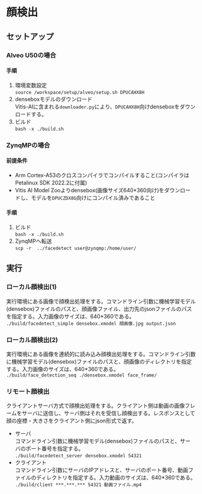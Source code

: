 # 顔検出
## セットアップ
### Alveo U50の場合
#### 手順
1. 環境変数設定  
  `source /workspace/setup/alveo/setup.sh DPUCAHX8H`
2. denseboxモデルのダウンロード  
  Vitis-AIに含まれる`downloader.py`により、`DPUCAHX8H`向けdenseboxをダウンロードする。
3. ビルド  
  `bash -x ./build.sh`  

### ZynqMPの場合
#### 前提条件
- Arm Cortex-A53のクロスコンパイラでコンパイルすること(コンパイラはPetalinux SDK 2022.2に付属)  
- Vitis AI Model Zooよりdensebox(画像サイズ640\*360向け)をダウンロードし、モデルを`DPUCZDX8G`向けにコンパイル済みであること  

#### 手順
1. ビルド  
  `bash -x ./build.sh`  
2. ZynqMPへ転送  
  `scp -r  ../facedetect user@zynqmp:/home/user/`  


## 実行
### ローカル顔検出(1)
実行環境にある画像で顔検出処理をする。コマンドライン引数に機械学習モデル(densebox)ファイルのパスと、顔画像ファイル、出力先のjsonファイルのパスを指定する。入力画像のサイズは、640\*360である。  
`./build/facedetect_simple densebox.xmodel 顔画像.jpg output.json`  

### ローカル顔検出(2)
実行環境にある画像を連続的に読み込み顔検出処理をする。コマンドライン引数に機械学習モデル(densebox)ファイルのパスと、顔画像のディレクトリを指定する。入力画像のサイズは、640\*360である。  
`./build/face_detection_seq ./densebox.xmodel face_frame/`  

### リモート顔検出  
クライアントサーバ方式で顔検出処理をする。クライアント側は動画の画像フレームをサーバに送信し、サーバ側はそれを受信し顔検出する。レスポンスとして顔の座標・大きさをクライアント側にjson形式で返す。    
  - サーバ  
    コマンドライン引数に機械学習モデル(densebox)ファイルのパスと、サーバのポート番号を指定する。  
    `./build/facedetect_server densebox.xmodel 54321`  
  - クライアント  
    コマンドライン引数にサーバのIPアドレスと、サーバのポート番号、動画ファイルのディレクトリを指定する。入力動画のサイズは、640\*360である。  
    `./build/client ***.***.*** 54321 動画ファイル.mp4`  

